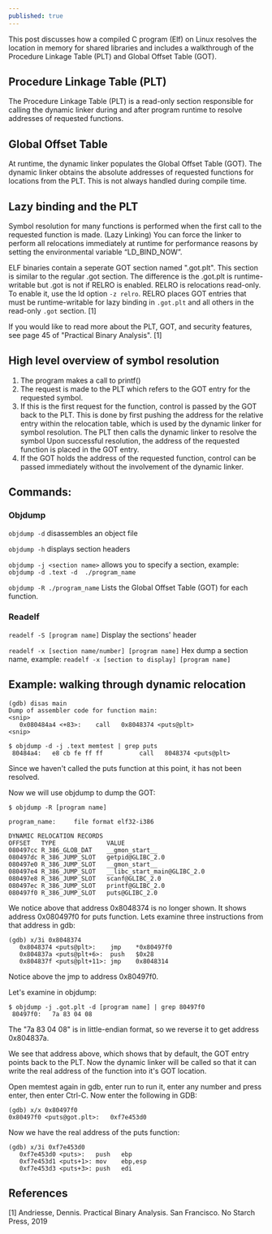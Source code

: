 ```yaml
---
published: true
---
```

This post discusses how a compiled C program (Elf) on Linux resolves the location in memory for shared libraries and includes a walkthrough of the Procedure Linkage Table (PLT) and Global Offset Table (GOT).

## Procedure Linkage Table (PLT)

The Procedure Linkage Table (PLT)  is a read-only section responsible for calling the dynamic linker during and after program runtime to resolve addresses of requested functions. 

## Global Offset Table

At runtime, the dynamic linker populates the Global Offset Table (GOT). The dynamic linker obtains the absolute addresses of requested functions for locations from the PLT. This is not always handled during compile time. 

## Lazy binding and the PLT

Symbol resolution for many functions is performed when the first call to the requested function is made. (Lazy Linking) You can force the linker to perform all relocations immediately at runtime for performance reasons by setting the environmental variable “LD_BIND_NOW”.

ELF binaries contain a seperate GOT section named ".got.plt". This section is similar to the regular .got section. The difference is the .got.plt is runtime-writable but .got is not if RELRO is enabled. RELRO is relocations read-only. To enable it, use the ld option `-z relro`. RELRO places GOT entries that must be runtime-writable for lazy binding in `.got.plt` and all others in the read-only `.got` section. [1]

If you would like to read more about the PLT, GOT, and security features, see page 45 of "Practical Binary Analysis". [1]

## High level overview of symbol resolution

1. The program makes a call to printf()
2. The request is made to the PLT which refers to the GOT entry for the requested symbol.
3. If this is the first request for the function, control is passed by the GOT back to the PLT. This is done by first pushing the address for the relative entry within the relocation table, which is used by the dynamic linker for symbol resolution. The PLT then calls the dynamic linker to resolve the symbol Upon successful resolution, the address of the requested function is placed in the GOT entry.
4. If the GOT holds the address of the requested function, control can be passed immediately without the involvement of the dynamic linker.

## Commands:

### Objdump

`objdump -d`  disassembles an object file

`objdump -h`  displays section headers

`objdump -j <section name>`  allows you to specify a section, example: `objdump -d .text -d 
./program_name`

`objdump -R ./program_name`  Lists the Global Offset Table (GOT) for each function.

### Readelf

`readelf -S [program name]` Display the sections' header

`readelf -x [section name/number] [program name]` Hex dump a section name, example: `readelf -x [section to display] [program name]`

## Example: walking through dynamic relocation

```
(gdb) disas main
Dump of assembler code for function main:
<snip>
   0x080484a4 <+83>:	call   0x8048374 <puts@plt>
<snip>
```

```
$ objdump -d -j .text memtest | grep puts
 80484a4:	e8 cb fe ff ff       	call   8048374 <puts@plt>
```

Since we haven't called the puts function at this point, it has not been resolved.

Now we will use objdump to dump the GOT:

```
$ objdump -R [program name]

program_name:     file format elf32-i386

DYNAMIC RELOCATION RECORDS
OFFSET   TYPE              VALUE 
080497cc R_386_GLOB_DAT    __gmon_start__
080497dc R_386_JUMP_SLOT   getpid@GLIBC_2.0
080497e0 R_386_JUMP_SLOT   __gmon_start__
080497e4 R_386_JUMP_SLOT   __libc_start_main@GLIBC_2.0
080497e8 R_386_JUMP_SLOT   scanf@GLIBC_2.0
080497ec R_386_JUMP_SLOT   printf@GLIBC_2.0
080497f0 R_386_JUMP_SLOT   puts@GLIBC_2.0

```

We notice above that address 0x8048374 is no longer shown. It shows address 0x080497f0 for puts function. Lets examine three instructions from that address in gdb:

```
(gdb) x/3i 0x8048374
   0x8048374 <puts@plt>:	jmp    *0x80497f0
   0x804837a <puts@plt+6>:	push   $0x28
   0x804837f <puts@plt+11>:	jmp    0x8048314
```

Notice above the jmp to address 0x80497f0.

Let's examine in objdump:

```
$ objdump -j .got.plt -d [program name] | grep 80497f0
 80497f0:	7a 83 04 08  
 ```
 
 The "7a 83 04 08" is in little-endian format, so we reverse it to get address 0x804837a.
 
 We see that address above, which shows that by default, the GOT entry points back to the PLT. Now the dynamic linker will be called so that it can write the real address of the function into it's GOT location.
 
Open memtest again in gdb, enter run to run it, enter any number and press enter, then enter Ctrl-C. Now enter the following in GDB:

```
(gdb) x/x 0x80497f0
0x80497f0 <puts@got.plt>:	0xf7e453d0
```

Now we have the real address of the puts function:

```
(gdb) x/3i 0xf7e453d0
   0xf7e453d0 <puts>:	push   ebp
   0xf7e453d1 <puts+1>:	mov    ebp,esp
   0xf7e453d3 <puts+3>:	push   edi
```

## References

[1] Andriesse, Dennis. Practical Binary Analysis. San Francisco. No Starch Press, 2019
